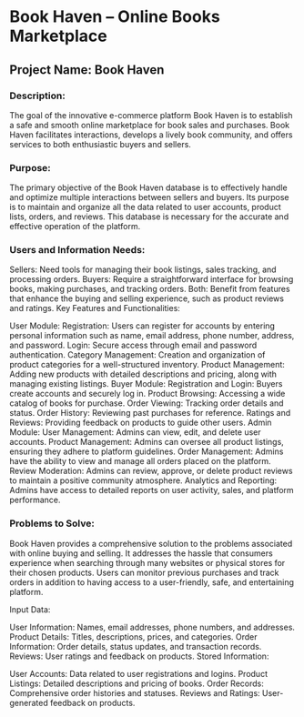 # Book Haven – Online Books Marketplace

## Project Name: Book Haven

### Description:
The goal of the innovative e-commerce platform Book Haven is to establish a safe and smooth online marketplace for book sales and purchases. Book Haven facilitates interactions, develops a lively book community, and offers services to both enthusiastic buyers and sellers.

### Purpose:
The primary objective of the Book Haven database is to effectively handle and optimize multiple interactions between sellers and buyers. Its purpose is to maintain and organize all the data related to user accounts, product lists, orders, and reviews. This database is necessary for the accurate and effective operation of the platform.

### Users and Information Needs:

Sellers: Need tools for managing their book listings, sales tracking, and processing orders.
Buyers: Require a straightforward interface for browsing books, making purchases, and tracking orders.
Both: Benefit from features that enhance the buying and selling experience, such as product reviews and ratings.
Key Features and Functionalities:

User Module:
Registration: Users can register for accounts by entering personal information such as name, email address, phone number, address, and password.
Login: Secure access through email and password authentication.
Category Management: Creation and organization of product categories for a well-structured inventory.
Product Management: Adding new products with detailed descriptions and pricing, along with managing existing listings.
Buyer Module:
Registration and Login: Buyers create accounts and securely log in.
Product Browsing: Accessing a wide catalog of books for purchase.
Order Viewing: Tracking order details and status.
Order History: Reviewing past purchases for reference.
Ratings and Reviews: Providing feedback on products to guide other users.
Admin Module:
User Management: Admins can view, edit, and delete user accounts.
Product Management: Admins can oversee all product listings, ensuring they adhere to platform guidelines.
Order Management: Admins have the ability to view and manage all orders placed on the platform.
Review Moderation: Admins can review, approve, or delete product reviews to maintain a positive community atmosphere.
Analytics and Reporting: Admins have access to detailed reports on user activity, sales, and platform performance.

### Problems to Solve:

Book Haven provides a comprehensive solution to the problems associated with online buying and selling. It addresses the hassle that consumers experience when searching through many websites or physical stores for their chosen products. Users can monitor previous purchases and track orders in addition to having access to a user-friendly, safe, and entertaining platform.

Input Data:

User Information: Names, email addresses, phone numbers, and addresses.
Product Details: Titles, descriptions, prices, and categories.
Order Information: Order details, status updates, and transaction records.
Reviews: User ratings and feedback on products.
Stored Information:

User Accounts: Data related to user registrations and logins.
Product Listings: Detailed descriptions and pricing of books.
Order Records: Comprehensive order histories and statuses.
Reviews and Ratings: User-generated feedback on products.
